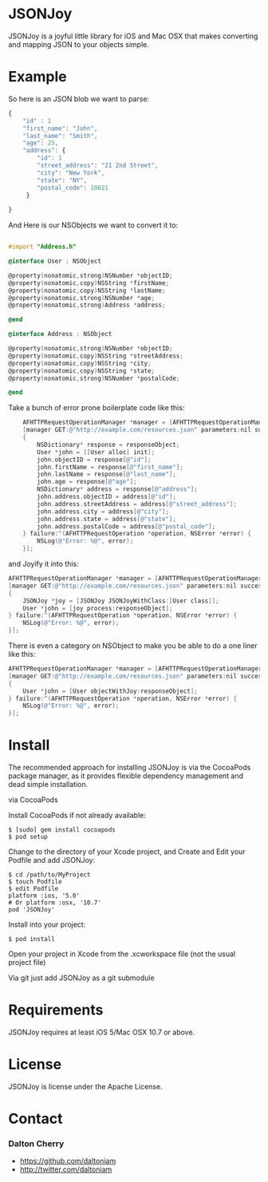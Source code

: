 JSONJoy
=======

JSONJoy is a joyful little library for iOS and Mac OSX that makes converting and mapping JSON to your objects simple. 

# Example #
So here is an JSON blob we want to parse:
```javascript
{
	"id" : 1
	"first_name": "John",
	"last_name": "Smith",
	"age": 25,
	"address": {
		"id": 1
		"street_address": "21 2nd Street",
	    "city": "New York",
	    "state": "NY",
	    "postal_code": 10021
	 }
	
}
```
And Here is our NSObjects we want to convert it to:

```objective-c

#import "Address.h"

@interface User : NSObject

@property(nonatomic,strong)NSNumber *objectID;
@property(nonatomic,copy)NSString *firstName;
@property(nonatomic,copy)NSString *lastName;
@property(nonatomic,strong)NSNumber *age;
@property(nonatomic,strong)Address *address;

@end

@interface Address : NSObject

@property(nonatomic,strong)NSNumber *objectID;
@property(nonatomic,copy)NSString *streetAddress;
@property(nonatomic,copy)NSString *city;
@property(nonatomic,copy)NSString *state;
@property(nonatomic,strong)NSNumber *postalCode;

@end
```
Take a bunch of error prone boilerplate code like this:
```objective-c
	AFHTTPRequestOperationManager *manager = [AFHTTPRequestOperationManager manager];
	[manager GET:@"http://example.com/resources.json" parameters:nil success:^(AFHTTPRequestOperation *operation, id responseObject) 
	{
		NSDictionary* response = responseObject;
        User *john = [[User alloc] init];
        john.objectID = response[@"id"];
        john.firstName = response[@"first_name"];
        john.lastName = response[@"last_name"];
        john.age = response[@"age"];
        NSDictionary* address = response[@"address"];
        john.address.objectID = address[@"id"];
        john.address.streetAddress = address[@"street_address"];
        john.address.city = address[@"city"];
        john.address.state = address[@"state"];
        john.address.postalCode = address[@"postal_code"];	
	} failure:^(AFHTTPRequestOperation *operation, NSError *error) {
	    NSLog(@"Error: %@", error);
	}];
```
and Joyify it into this:
```objective-c
AFHTTPRequestOperationManager *manager = [AFHTTPRequestOperationManager manager];
[manager GET:@"http://example.com/resources.json" parameters:nil success:^(AFHTTPRequestOperation *operation, id responseObject) 
{
	JSONJoy *joy = [JSONJoy JSONJoyWithClass:[User class]];
    User *john = [joy process:responseObject];
} failure:^(AFHTTPRequestOperation *operation, NSError *error) {
    NSLog(@"Error: %@", error);
}];
```

There is even a category on NSObject to make you be able to do a one liner like this:

```objective-c
AFHTTPRequestOperationManager *manager = [AFHTTPRequestOperationManager manager];
[manager GET:@"http://example.com/resources.json" parameters:nil success:^(AFHTTPRequestOperation *operation, id responseObject) 
{
	User *john = [User objectWithJoy:responseObject];
} failure:^(AFHTTPRequestOperation *operation, NSError *error) {
    NSLog(@"Error: %@", error);
}];
```

# Install #

The recommended approach for installing JSONJoy is via the CocoaPods package manager, as it provides flexible dependency management and dead simple installation.

via CocoaPods

Install CocoaPods if not already available:

	$ [sudo] gem install cocoapods
	$ pod setup
Change to the directory of your Xcode project, and Create and Edit your Podfile and add JSONJoy:

	$ cd /path/to/MyProject
	$ touch Podfile
	$ edit Podfile
	platform :ios, '5.0' 
	# Or platform :osx, '10.7'
	pod 'JSONJoy'

Install into your project:

	$ pod install
	
Open your project in Xcode from the .xcworkspace file (not the usual project file)

Via git
just add JSONJoy as a git submodule

# Requirements #

JSONJoy requires at least iOS 5/Mac OSX 10.7 or above.

# License #

JSONJoy is license under the Apache License.

# Contact #

### Dalton Cherry ###
* https://github.com/daltoniam
* http://twitter.com/daltoniam

